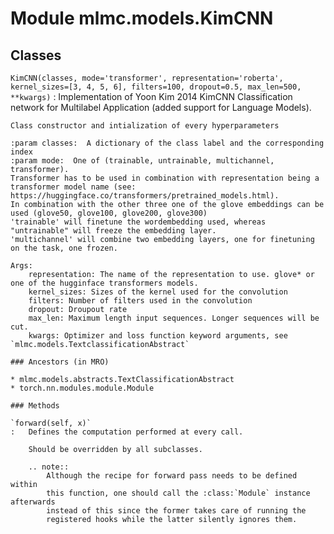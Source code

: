 Module mlmc.models.KimCNN
=========================

Classes
-------

`KimCNN(classes, mode='transformer', representation='roberta', kernel_sizes=[3, 4, 5, 6], filters=100, dropout=0.5, max_len=500, **kwargs)`
:   Implementation of Yoon Kim 2014 KimCNN Classification network for Multilabel Application (added support for Language Models).
    
    Class constructor and intialization of every hyperparameters
    
    :param classes:  A dictionary of the class label and the corresponding index
    :param mode:  One of (trainable, untrainable, multichannel, transformer).
    Transformer has to be used in combination with representation being a transformer model name (see: https://huggingface.co/transformers/pretrained_models.html).
    In combination with the other three one of the glove embeddings can be used (glove50, glove100, glove200, glove300)
    'trainable' will finetune the wordembedding used, whereas "untrainable" will freeze the embedding layer.
    'multichannel' will combine two embedding layers, one for finetuning on the task, one frozen.
    
    Args:
        representation: The name of the representation to use. glove* or one of the hugginface transformers models.
        kernel_sizes: Sizes of the kernel used for the convolution
        filters: Number of filters used in the convolution
        dropout: Droupout rate
        max_len: Maximum length input sequences. Longer sequences will be cut.
        kwargs: Optimizer and loss function keyword arguments, see `mlmc.models.TextclassificationAbstract`

    ### Ancestors (in MRO)

    * mlmc.models.abstracts.TextClassificationAbstract
    * torch.nn.modules.module.Module

    ### Methods

    `forward(self, x)`
    :   Defines the computation performed at every call.
        
        Should be overridden by all subclasses.
        
        .. note::
            Although the recipe for forward pass needs to be defined within
            this function, one should call the :class:`Module` instance afterwards
            instead of this since the former takes care of running the
            registered hooks while the latter silently ignores them.